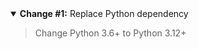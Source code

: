 <details open>
<summary><b>Change #1:</b> Replace Python dependency</summary>

> Change Python 3.6+ to Python 3.12+
